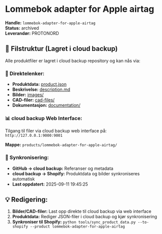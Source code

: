 # Lommebok adapter for Apple airtag

**Handle:** `lommebok-adapter-for-apple-airtag`  
**Status:** archived  
**Leverandør:** PROTONORD

## 📁 Filstruktur (Lagret i cloud backup)

Alle produktfiler er lagret i cloud backup repository og kan nås via:

### 🔗 Direktelenker:
- **Produktdata:** [product.json](http://127.0.0.1:9000/products/lommebok-adapter-for-apple-airtag/product.json)
- **Beskrivelse:** [description.md](http://127.0.0.1:9000/products/lommebok-adapter-for-apple-airtag/description.md)
- **Bilder:** [images/](http://127.0.0.1:9000/products/lommebok-adapter-for-apple-airtag/images/)
- **CAD-filer:** [cad-files/](http://127.0.0.1:9000/products/lommebok-adapter-for-apple-airtag/cad-files/)
- **Dokumentasjon:** [documentation/](http://127.0.0.1:9000/products/lommebok-adapter-for-apple-airtag/documentation/)

### 📊 cloud backup Web Interface:
Tilgang til filer via cloud backup web interface på:
`http://127.0.0.1:9000:9001`

**Mappe:** `products/lommebok-adapter-for-apple-airtag/`

### 🔄 Synkronisering:
- **GitHub → cloud backup:** Referanser og metadata
- **cloud backup → Shopify:** Produktdata og bilder synkroniseres automatisk
- **Last oppdatert:** 2025-09-11 19:45:25

## 💡 Redigering:
1. **Bilder/CAD-filer:** Last opp direkte til cloud backup via web interface
2. **Produktdata:** Rediger JSON-filer i cloud backup og kjør synkronisering
3. **Synkroniser til Shopify:** `python tools/sync_product_data.py --to-shopify --product lommebok-adapter-for-apple-airtag`
